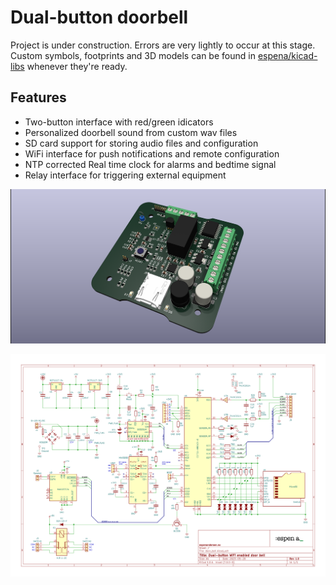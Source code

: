 # Dual-button doorbell

Project is under construction. Errors are very lightly to occur at this stage. Custom symbols, footprints and 3D models can be found in [espena/kicad-libs](https://github.com/espena/kicad-libs) whenever they're ready.

## Features

- Two-button interface with red/green idicators
- Personalized doorbell sound from custom wav files
- SD card support for storing audio files and configuration
- WiFi interface for push notifications and remote configuration
- NTP corrected Real time clock for alarms and bedtime signal
- Relay interface for triggering external equipment

![PCB layout](/pcb_rendering.png?raw=true "PCB rendering")

![Circuit schematics](/schematics.png?raw=true "Circuit schematics")
